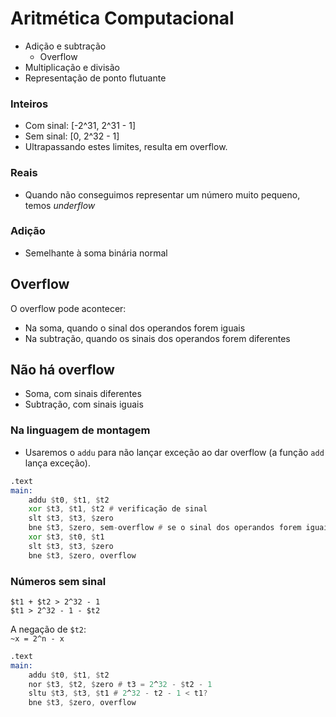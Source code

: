 # Aritmética Computacional

- Adição e subtração
    - Overflow
- Multiplicação e divisão
- Representação de ponto flutuante 

### Inteiros

- Com sinal: [-2^31, 2^31 - 1]
- Sem sinal: [0, 2^32 - 1]
- Ultrapassando estes limites, resulta em overflow.

### Reais

- Quando não conseguimos representar um número muito pequeno, temos *underflow*

### Adição

- Semelhante à soma binária normal

## Overflow

O overflow pode acontecer:
- Na soma, quando o sinal dos operandos forem iguais
- Na subtração, quando os sinais dos operandos forem diferentes

## Não há overflow
- Soma, com sinais diferentes
- Subtração, com sinais iguais

### Na linguagem de montagem

- Usaremos o `addu` para não lançar exceção ao dar overflow (a função `add` lança exceção).

```asm
.text
main:
    addu $t0, $t1, $t2
    xor $t3, $t1, $t2 # verificação de sinal
    slt $t3, $t3, $zero
    bne $t3, $zero, sem-overflow # se o sinal dos operandos forem iguais e o do resultado diferente, houve overflow!
    xor $t3, $t0, $t1
    slt $t3, $t3, $zero
    bne $t3, $zero, overflow
```

### Números sem sinal

`$t1 + $t2 > 2^32 - 1` <br>
`$t1 > 2^32 - 1 - $t2`

A negação de `$t2`: <br>
`~x = 2^n - x`

```asm
.text
main:
    addu $t0, $t1, $t2
    nor $t3, $t2, $zero # t3 = 2^32 - $t2 - 1
    sltu $t3, $t3, $t1 # 2^32 - t2 - 1 < t1?
    bne $t3, $zero, overflow
```
